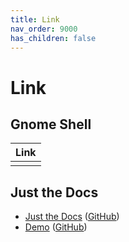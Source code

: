 ```yaml
---
title: Link
nav_order: 9000
has_children: false
---
```



# Link


## Gnome Shell

| Link |
| ---- |
|  |




## Just the Docs

* [Just the Docs](https://pmarsceill.github.io/just-the-docs/) ([GitHub](https://github.com/pmarsceill/just-the-docs))
* [Demo](https://pmarsceill.github.io/jtd-remote/) ([GitHub](https://github.com/pmarsceill/jtd-remote))
